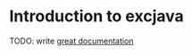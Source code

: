 # Introduction to excjava

TODO: write [great documentation](http://jacobian.org/writing/what-to-write/)
